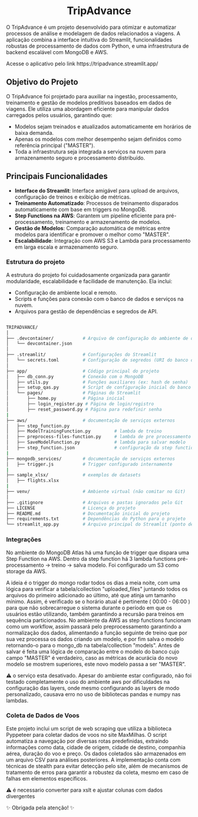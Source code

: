 <h1 align="center">TripAdvance</h1> 

<p> O TripAdvance é um projeto desenvolvido para otimizar e automatizar processos de análise e modelagem de dados relacionados a viagens. A aplicação combina a interface intuitiva do Streamlit, funcionalidades robustas de processamento de dados com Python, e uma infraestrutura de backend escalável com MongoDB e AWS. </p>

<p> Acesse o aplicativo pelo link https://tripadvance.streamlit.app/ </p>

## Objetivo do Projeto
<p> O TripAdvance foi projetado para auxiliar na ingestão, processamento, treinamento e gestão de modelos preditivos baseados em dados de viagens. Ele utiliza uma abordagem eficiente para manipular dados carregados pelos usuários, garantindo que: </p>


- Modelos sejam treinados e atualizados automaticamente em horários de baixa demanda.
- Apenas os modelos com melhor desempenho sejam definidos como referência principal ("MASTER").
- Toda a infraestrutura seja integrada a serviços na nuvem para armazenamento seguro e processamento distribuído.


## Principais Funcionalidades

- **Interface do Streamlit**: Interface amigável para upload de arquivos, configuração de treinos e exibição de métricas.
- **Treinamento Automatizado**: Processos de treinamento disparados automaticamente com base em triggers no MongoDB.
- **Step Functions na AWS**: Garantem um pipeline eficiente para pré-processamento, treinamento e armazenamento de modelos.
- **Gestão de Modelos**: Comparação automática de métricas entre modelos para identificar e promover o melhor como "MASTER".
- **Escalabilidade**: Integração com AWS S3 e Lambda para processamento em larga escala e armazenamento seguro.


### Estrutura do projeto 

<p>A estrutura do projeto foi cuidadosamente organizada para garantir modularidade, escalabilidade e facilidade de manutenção. Ela inclui: </p>

- Configuração de ambiente local e remoto.
- Scripts e funções para conexão com o banco de dados e serviços na nuvem.
- Arquivos para gestão de dependências e segredos de API.

```bash

TRIPADVANCE/
│
├── .devcontainer/           # Arquivo de configuração do ambiente de desenvolvimento
│   └── devcontainer.json
│
├── .streamlit/              # Configurações do Streamlit
│   └── secrets.toml         # Configuração de segredos (URI do banco de dados)
│
├── app/                     # Código principal do projeto
│   ├── db_conn.py           # Conexão com o MongoDB
│   ├── utils.py             # Funções auxiliares (ex: hash de senha)
│   ├── setup_qas.py         # Script de configuração inicial do banco de dados
│   └── pages/               # Páginas do Streamlit
│       ├── home.py          # Página inicial
│       ├── login_register.py # Página de login/registro
│       ├── reset_password.py # Página para redefinir senha
|
├── aws/                     # documentação de serviços externos
│   ├── step_function.py     
│   ├── ModelTrainingFunction.py         # lambda de treino
│   ├── preprocess-files-function.py     # lambda de pre processamento
│   ├── SaveModelFunction.py             # lambda para salvar modelo
│   ├── step_function.json               # configuração da step function
|
├── mongodb_services/        # documentação de serviços externos
│   ├── trigger.js           # Trigger configurado internamente
|
├── sample_xlsx/             # exemplos de datasets
│   ├── flights.xlsx        
|
├── venv/                    # Ambiente virtual (não comitar no Git)
│
├── .gitignore               # Arquivos e pastas ignorados pelo Git
├── LICENSE                  # Licença do projeto
├── README.md                # Documentação inicial do projeto
├── requirements.txt         # Dependências do Python para o projeto
└── streamlit_app.py         # Arquivo principal do Streamlit (ponto de entrada)
```

### Integrações

<p>No ambiente do MongoDB Atlas há uma função de trigger que dispara uma Step Function na AWS. Dentro da step function há 3 lambda functions pré-processamento -> treino -> salva modelo. Foi configurado um S3 como storage da AWS. </p>

<p>A ideia é o trigger do mongo rodar todos os dias a meia noite, com uma lógica para verificar a tabela/collection "uploaded_files" juntando todos os arquivos do primeiro adicionado ao último, até que atinja um tamanho mínimo. Assim, é verificado se o horário atual é pertinente ( 00:00 - 06:00 ) para que não sobrecarregue o sistema durante o período em que os usuários estão utilizando, também garantindo a recursão para treinos em sequência particionados. No ambiente da AWS as step functions funcionam como um workflow, assim passará pelo preprocessamento garantindo a normalização dos dados, alimentando a função seguinte de treino que por sua vez processa os dados criando um modelo, e por fim salva o modelo retornando-o para o mongo_db na tabela/collection "models". Antes de salvar é feita uma lógica de comparação entre o modelo do banco cujo campo "MASTER" é verdadeiro, caso as métricas de acurácia do novo modelo se mostrem superiores, este novo modelo passa a ser "MASTER".</p>

<p> ⚠️ o serviço esta desativado. Apesar do ambiente estar configurado, não foi testado completamente o uso do ambiente aws por dificuldades na configuração das layers, onde mesmo configurando as layers de modo personalizado, causava erro no uso de bibliotecas pandas e numpy nas lambdas. </p>

### Coleta de Dados de Voos
<p>Este projeto inclui um script de web scraping que utiliza a biblioteca Pyppeteer para coletar dados de voos no site MaxMilhas. O script automatiza a navegação por diversas rotas predefinidas, extraindo informações como data, cidade de origem, cidade de destino, companhia aérea, duração do voo e preço. Os dados coletados são armazenados em um arquivo CSV para análises posteriores. A implementação conta com técnicas de stealth para evitar detecção pelo site, além de mecanismos de tratamento de erros para garantir a robustez da coleta, mesmo em caso de falhas em elementos específicos.</p>

<p> ⚠️ é necessario converter para xslt e ajustar colunas com dados divergentes </p>

✨ Obrigada pela atenção! ✨